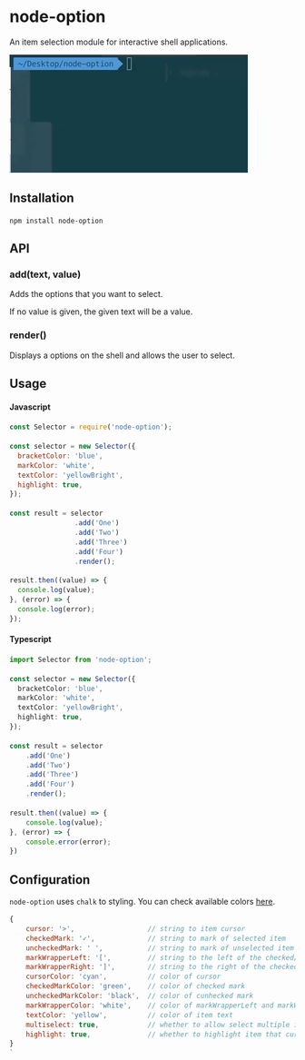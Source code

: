 # node-option

An item selection module for interactive shell applications.

![](https://raw.githubusercontent.com/blurfx/node-option/master/example.gif)


## Installation

`npm install node-option`

## API

### add(text, value)

Adds the options that you want to select.

If no value is given, the given text will be a value.

### render()

Displays a options on the shell and allows the user to select.


## Usage

#### Javascript

```javascript
const Selector = require('node-option');

const selector = new Selector({
  bracketColor: 'blue',
  markColor: 'white',
  textColor: 'yellowBright',
  highlight: true,
});

const result = selector
                .add('One')
                .add('Two')
                .add('Three')
                .add('Four')
                .render();

result.then((value) => {
  console.log(value);
}, (error) => {
  console.log(error);
});
```

#### Typescript

```typescript
import Selector from 'node-option';

const selector = new Selector({
  bracketColor: 'blue',
  markColor: 'white',
  textColor: 'yellowBright',
  highlight: true,
});

const result = selector
    .add('One')
    .add('Two')
    .add('Three')
    .add('Four')
    .render();

result.then((value) => {
    console.log(value);
}, (error) => {
    console.error(error);
})
```

## Configuration

`node-option` uses `chalk` to styling. You can check available colors [here](https://github.com/chalk/chalk#colors).

```javascript
{
    cursor: '>',                  // string to item cursor
    checkedMark: '✓',             // string to mark of selected item
    uncheckedMark: ' ',           // string to mark of unselected item
    markWrapperLeft: '[',         // string to the left of the checked/unchecked mark
    markWrapperRight: ']',        // string to the right of the checked/unchecked mark
    cursorColor: 'cyan',          // color of cursor
    checkedMarkColor: 'green',    // color of checked mark
    uncheckedMarkColor: 'black',  // color of cunhecked mark
    markWrapperColor: 'white',    // color of markWrapperLeft and markWrapperRight
    textColor: 'yellow',          // color of item text
    multiselect: true,            // whether to allow select multiple items
    highlight: true,              // whether to highlight item that cursor points
}
`